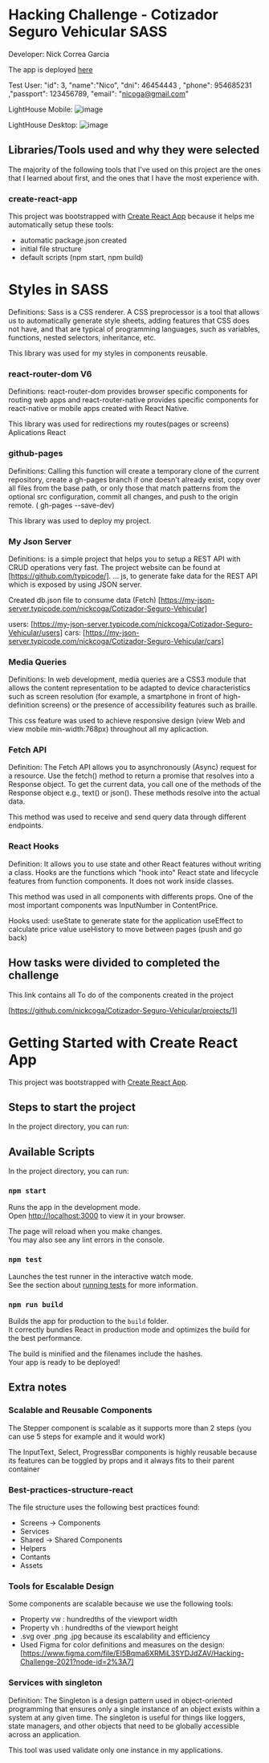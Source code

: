 # Hacking Challenge - Cotizador Seguro Vehicular SASS

Developer: Nick Correa Garcia

The app is deployed [here](https://nickcoga.github.io/Cotizador-Seguro-Vehicular-Sass/)

Test User: "id": 3, "name":"Nico", "dni": 46454443 , "phone": 954685231 ,"passport": 123456789, "email": "nicoga@gmail.com"

LightHouse Mobile: ![image](https://user-images.githubusercontent.com/68827067/192897701-08a07539-0f2f-4c23-b3a4-007409cf56ec.png)

LightHouse Desktop: ![image](https://user-images.githubusercontent.com/68827067/192897168-4479a98f-9b3b-4cb3-81f5-1d78cd1c13eb.png)

## Libraries/Tools used and why they were selected

The majority of the following tools that I've used on this project are the ones that I learned about first, and the ones that I have the most experience with.

### create-react-app

This project was bootstrapped with [Create React App](https://github.com/facebook/create-react-app) because it helps me automatically setup these tools:

- automatic package.json created
- initial file structure
- default scripts (npm start, npm build)

# Styles in SASS

Definitions: Sass is a CSS renderer. A CSS preprocessor is a tool that allows us to automatically generate style sheets, adding features that CSS does not have, and that are typical of programming languages, such as variables, functions, nested selectors, inheritance, etc.

This library was used for my styles in components reusable.

### react-router-dom V6

Definitions: react-router-dom provides browser specific components for routing web apps and react-router-native provides specific components for react-native or mobile apps created with React Native.

This library was used for redirections my routes(pages or screens) Aplications React

### github-pages

Definitions: Calling this function will create a temporary clone of the current repository, create a gh-pages branch if one doesn't already exist, copy over all files from the base path, or only those that match patterns from the optional src configuration, commit all changes, and push to the origin remote. ( gh-pages --save-dev)

This library was used to deploy my project.

### My Json Server

Definitions: is a simple project that helps you to setup a REST API with CRUD operations very fast. The project website can be found at [https://github.com/typicode/]. ... js, to generate fake data for the REST API which is exposed by using JSON server.

Created db.json file to consume data (Fetch)
[https://my-json-server.typicode.com/nickcoga/Cotizador-Seguro-Vehicular]

users: [https://my-json-server.typicode.com/nickcoga/Cotizador-Seguro-Vehicular/users]
cars: [https://my-json-server.typicode.com/nickcoga/Cotizador-Seguro-Vehicular/cars]


### Media Queries

Definitions: In web development, media queries are a CSS3 module that allows the content representation to be adapted to device characteristics such as screen resolution (for example, a smartphone in front of high-definition screens) or the presence of accessibility features such as braille.

This css feature was used to achieve responsive design (view Web and view mobile min-width:768px) throughout all my aplicaction.

### Fetch API

Definition: The Fetch API allows you to asynchronously (Async) request for a resource. Use the fetch() method to return a promise that resolves into a Response object. To get the current data, you call one of the methods of the Response object e.g., text() or json(). These methods resolve into the actual data.

This method was used to receive and send query data through different endpoints.

### React Hooks

Definition: It allows you to use state and other React features without writing a class. Hooks are the functions which "hook into" React state and lifecycle features from function components. It does not work inside classes.

This method was used in all components with differents props. One of the most important components was InputNumber in ContentPrice.

Hooks used:
useState to generate state for the application
useEffect to calculate price value
useHistory to move between pages (push and go back)

## How tasks were divided to completed the challenge

This link contains all To do of the components created in the project

[https://github.com/nickcoga/Cotizador-Seguro-Vehicular/projects/1]

# Getting Started with Create React App

This project was bootstrapped with [Create React App](https://github.com/facebook/create-react-app).

## Steps to start the project

In the project directory, you can run:

## Available Scripts

In the project directory, you can run:

### `npm start`

Runs the app in the development mode.\
Open [http://localhost:3000](http://localhost:3000) to view it in your browser.

The page will reload when you make changes.\
You may also see any lint errors in the console.

### `npm test`

Launches the test runner in the interactive watch mode.\
See the section about [running tests](https://facebook.github.io/create-react-app/docs/running-tests) for more information.

### `npm run build`

Builds the app for production to the `build` folder.\
It correctly bundles React in production mode and optimizes the build for the best performance.

The build is minified and the filenames include the hashes.\
Your app is ready to be deployed!

## Extra notes

### Scalable and Reusable Components

The Stepper component is scalable as it supports more than 2 steps (you can use 5 steps for example and it would work)

The InputText, Select, ProgressBar components is highly reusable because its features can be toggled by props and it always fits to their parent container

### Best-practices-structure-react

The file structure uses the following best practices found:

- Screens -> Components
- Services
- Shared -> Shared Components
- Helpers
- Contants
- Assets

### Tools for Escalable Design

Some components are scalable because we use the following tools:

- Property vw : hundredths of the viewport width
- Property vh : hundredths of the viewport height
- .svg over .png .jpg because its escalability and efficiency
- Used Figma for color definitions and measures on the design:[https://www.figma.com/file/EI5Bqma6XRMiL3SYDJdZAV/Hacking-Challenge-2021?node-id=2%3A7]

### Services with singleton

Definition: The Singleton is a design pattern used in object-oriented programming that ensures only a single instance of an object exists within a system at any given time. The singleton is useful for things like loggers, state managers, and other objects that need to be globally accessible across an application.

This tool was used validate only one instance in my applications.
